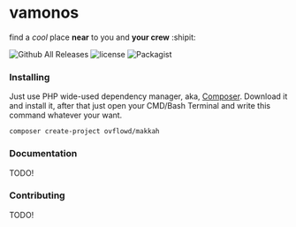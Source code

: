 # vamonos 
find a _cool_ place **near** to you and **your crew** :shipit:

![Github All Releases](https://img.shields.io/github/downloads/ovflowd/vamonos/total.svg) ![license](https://img.shields.io/github/license/mashape/apistatus.svg) ![Packagist](https://img.shields.io/packagist/v/ovflowd/vamonos.svg)

### Installing

Just use PHP wide-used dependency manager, aka, [Composer](https://getcomposer.org). Download it and install it, after that just open your CMD/Bash Terminal and write this command whatever your want.

```
composer create-project ovflowd/makkah
```

### Documentation

TODO!

### Contributing

TODO!
